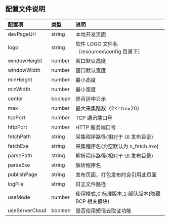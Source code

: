 ## 配置文件说明

| 配置项         | 类型    | 说明                                              |
| :------------- | :------ | :------------------------------------------------ |
| devPageUrl     | string  | 本地开发页面                                      |
| logo           | string  | 软件 LOGO 文件名（resources\config 目录下）       |
| windowHeight   | number  | 窗口默认高度                                      |
| windowWidth    | number  | 窗口默认宽度                                      |
| minHeight      | number  | 最小高度                                          |
| minWidth       | number  | 最小宽度                                          |
| center         | boolean | 是否居中显示                                      |
| max            | number  | 最大采集路数（2<=n<=20）                          |
| tcpPort        | number  | TCP 通讯端口号                                    |
| httpPort       | number  | HTTP 服务端口号                                   |
| fetchPath      | string  | 采集程序路径(相对于 UI 发布目录)                  |
| fetchExe       | string  | 采集程序名(为空默认为 n_fetch.exe)                |
| parsePath      | string  | 解析程序路径(相对于 UI 发布目录)                  |
| parseExe       | string  | 解析程序名                                        |
| publishPage    | string  | 发布页面，打包发布时会引用此页面                  |
| logFile        | string  | 日志文件路径                                      |
| useMode        | number  | 使用模式,0:标准版本,1:部队版本(隐藏 BCP 相关模块) |
| useServerCloud | boolean | 是否使用短信云取证功能                                |